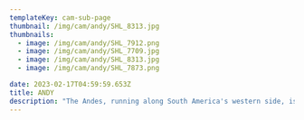 ```yaml
---
templateKey: cam-sub-page
thumbnail: /img/cam/andy/SHL_8313.jpg
thumbnails:
  - image: /img/cam/andy/SHL_7912.png
  - image: /img/cam/andy/SHL_7709.jpg
  - image: /img/cam/andy/SHL_8313.jpg
  - image: /img/cam/andy/SHL_7873.png

date: 2023-02-17T04:59:59.653Z
title: ANDY 
description: "The Andes, running along South America's western side, is among the world's longest mountain ranges. Its varied terrain encompasses glaciers, volcanoes, grassland, desert, lakes and forest. The mountains shelter pre-Columbian archaeological sites and wildlife including chinchillas and condors. From Venezuela in the north, the range passes through Colombia, Ecuador, Peru, Bolivia, Argentina and Chile."
---
```

